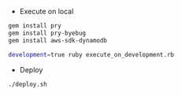 * Execute on local

```sh
gem install pry
gem install pry-byebug
gem install aws-sdk-dynamodb
```

```sh
development=true ruby execute_on_development.rb
```

* Deploy

```sh
./deploy.sh
```
